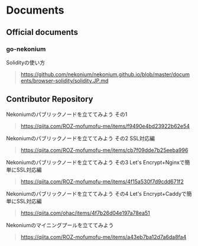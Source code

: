 # Documents

## Official documents

### go-nekonium
Solidityの使い方
> https://github.com/nekonium/nekonium.github.io/blob/master/documents/browser-solidity/solidity.JP.md




## Contributor Repository
Nekoniumのパブリックノードを立ててみよう その1
> https://qiita.com/ROZ-mofumofu-me/items/f9490e4bd23922b62e54

Nekoniumのパブリックノードを立ててみよう その2 SSL対応編
> https://qiita.com/ROZ-mofumofu-me/items/cb7f09dde7b25eeba996

Nekoniumのパブリックノードを立ててみよう その3 Let's Encrypt+Nginxで簡単にSSL対応編
> https://qiita.com/ROZ-mofumofu-me/items/4f15a530f7d9cdd671f2

Nekoniumのパブリックノードを立ててみよう その4 Let's Encrypt+Caddyで簡単にSSL対応編
> https://qiita.com/ohac/items/4f7b26d04e197a78ea51

Nekoniumのマイニングプールを立ててみよう
> https://qiita.com/ROZ-mofumofu-me/items/a43eb7ba12d7a6da8fa4
